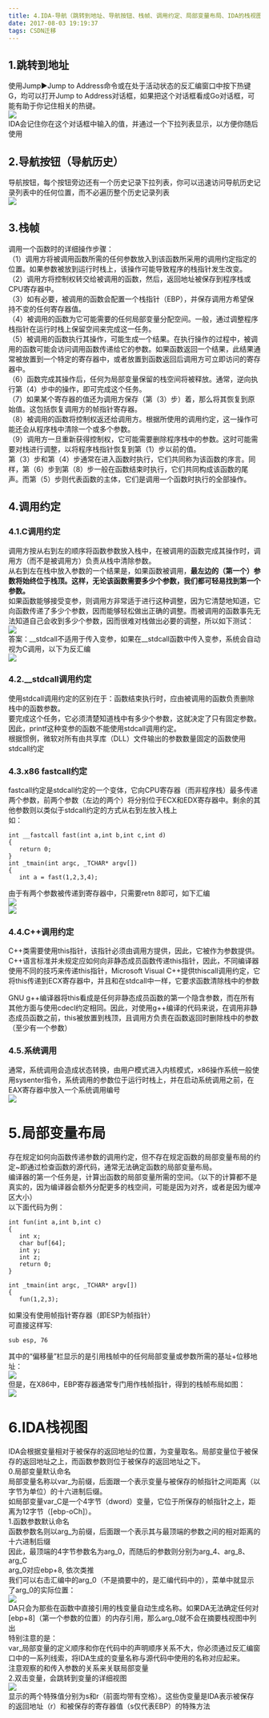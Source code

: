 ```yaml
---
title: 4.IDA-导航（跳转到地址、导航按钮、栈帧、调用约定、局部变量布局、IDA的栈视图）
date: 2017-08-03 19:19:37
tags: CSDN迁移
---
```

   ## 1.跳转到地址

 使用Jump▶Jump to Address命令或在处于活动状态的反汇编窗口中按下热键G，均可以打开Jump to Address对话框，如果把这个对话框看成Go对话框，可能有助于你记住相关的热键。  
 ![](https://img-blog.csdn.net/20151228162703614?watermark/2/text/aHR0cDovL2Jsb2cuY3Nkbi5uZXQv/font/5a6L5L2T/fontsize/400/fill/I0JBQkFCMA==/dissolve/70/gravity/Center)  
 IDA会记住你在这个对话框中输入的值，并通过一个下拉列表显示，以方便你随后使用  
  
## []()2.导航按钮（导航历史）

 导航按钮，每个按钮旁边还有一个历史记录下拉列表，你可以迅速访问导航历史记录列表中的任何位置，而不必遍历整个历史记录列表  
 ![](https://img-blog.csdn.net/20151228163353735?watermark/2/text/aHR0cDovL2Jsb2cuY3Nkbi5uZXQv/font/5a6L5L2T/fontsize/400/fill/I0JBQkFCMA==/dissolve/70/gravity/Center)  
  
## []()3.栈帧

 调用一个函数时的详细操作步骤：  
 （1）调用方将被调用函数所需的任何参数放入到该函数所采用的调用约定指定的位置。如果参数被放到运行时栈上，该操作可能导致程序的栈指针发生改变。  
 （2）调用方将控制权转交给被调用的函数，然后，返回地址被保存到程序栈或CPU寄存器中。  
 （3）如有必要，被调用的函数会配置一个栈指针（EBP），并保存调用方希望保持不变的任何寄存器值。  
 （4）被调用的函数为它可能需要的任何局部变量分配空间。一般，通过调整程序栈指针在运行时栈上保留空间来完成这一任务。  
 （5）被调用的函数执行其操作，可能生成一个结果。在执行操作的过程中，被调用的函数可能会访问调用函数传递给它的参数。如果函数返回一个结果，此结果通常被放置到一个特定的寄存器中，或者放置到函数返回后调用方可立即访问的寄存器中。  
 （6）函数完成其操作后，任何为局部变量保留的栈空间将被释放。通常，逆向执行第（4）步中的操作，即可完成这个任务。  
 （7）如果某个寄存器的值还为调用方保存（第（3）步）着，那么将其恢复到原始值。这包括恢复调用方的帧指针寄存器。  
 （8）被调用的函数将控制权返还给调用方。根据所使用的调用约定，这一操作可能还会从程序栈中清除一个或多个参数。  
 （9）调用方一旦重新获得控制权，它可能需要删除程序栈中的参数。这时可能需要对栈进行调整，以将程序栈指针恢复到第（1）步以前的值。  
 第（3）步和第（4）步通常在进入函数时执行，它们共同称为该函数的序言。同样，第（6）步到第（8）步一般在函数结束时执行，它们共同构成该函数的尾声。而第（5）步则代表函数的主体，它们是调用一个函数时执行的全部操作。  
    
 
## []()4.调用约定

 
### []()4.1.C调用约定

 调用方按从右到左的顺序将函数参数放入栈中，在被调用的函数完成其操作时，调用方（而不是被调用方）负责从栈中清除参数。  
 从右到左在栈中放入参数的一个结果是，如果函数被调用，**最左边的（第一个）参数将始终位于栈顶。这样，无论该函数需要多少个参数，我们都可轻易找到第一个参数。**  
 如果函数能够接受变参，则调用方非常适于进行这种调整，因为它清楚地知道，它向函数传递了多少个参数，因而能够轻松做出正确的调整。而被调用的函数事先无法知道自己会收到多少个参数，因而很难对栈做出必要的调整，所以如下测试：  
 ![](https://img-blog.csdn.net/20151228170842510?watermark/2/text/aHR0cDovL2Jsb2cuY3Nkbi5uZXQv/font/5a6L5L2T/fontsize/400/fill/I0JBQkFCMA==/dissolve/70/gravity/Center)  
  答案：__stdcall不适用于传入变参，如果在__stdcall函数中传入变参，系统会自动视为C调用，以下为反汇编  
 ![](https://img-blog.csdn.net/20151228171155454?watermark/2/text/aHR0cDovL2Jsb2cuY3Nkbi5uZXQv/font/5a6L5L2T/fontsize/400/fill/I0JBQkFCMA==/dissolve/70/gravity/Center)  
 
### []()4.2.__stdcall调用约定

 使用stdcall调用约定的区别在于：函数结束执行时，应由被调用的函数负责删除栈中的函数参数。  
 要完成这个任务，它必须清楚知道栈中有多少个参数，这就决定了只有固定参数。因此，printf这种变参的函数不能使用stdcall调用约定。  
  根据惯例，微软对所有由共享库（DLL）文件输出的参数数量固定的函数使用stdcall约定  
 
### []()4.3.x86 fastcall约定

 fastcall约定是stdcall约定的一个变体，它向CPU寄存器（而非程序栈）最多传递两个参数，前两个参数（左边的两个）将分别位于ECX和EDX寄存器中。剩余的其他参数则以类似于stdcall约定的方式从右到左放入栈上  
 如：  
 ```
int __fastcall fast(int a,int b,int c,int d)  
{  
    return 0;  
}  
int _tmain(int argc, _TCHAR* argv[])  
{  
    int a = fast(1,2,3,4);  
```
  
  
 由于有两个参数被传递到寄存器中，只需要retn 8即可，如下汇编  
 ![](https://img-blog.csdn.net/20151228172456723?watermark/2/text/aHR0cDovL2Jsb2cuY3Nkbi5uZXQv/font/5a6L5L2T/fontsize/400/fill/I0JBQkFCMA==/dissolve/70/gravity/Center)  
 ![](https://img-blog.csdn.net/20151228172634328?watermark/2/text/aHR0cDovL2Jsb2cuY3Nkbi5uZXQv/font/5a6L5L2T/fontsize/400/fill/I0JBQkFCMA==/dissolve/70/gravity/Center)  
 ### []()4.4.C++调用约定

   
 C++类需要使用this指针，该指针必须由调用方提供，因此，它被作为参数提供。C++语言标准并未规定应如何向非静态成员函数传递this指针，因此，不同编译器使用不同的技巧来传递this指针，Microsoft Visual C++提供thiscall调用约定，它将this传递到ECX寄存器中，并且和在stdcall中一样，它要求函数清除栈中的参数

 GNU g++编译器将this看成是任何非静态成员函数的第一个隐含参数，而在所有其他方面与使用cdecl约定相同。因此，对使用g++编译的代码来说，在调用非静态成员函数之前，this被放置到栈顶，且调用方负责在函数返回时删除栈中的参数（至少有一个参数）

 
### []()

 
### []()4.5.系统调用

 通常，系统调用会造成状态转换，由用户模式进入内核模式，x86操作系统一般使用sysenter指令，系统调用的参数位于运行时栈上，并在启动系统调用之前，在EAX寄存器中放入一个系统调用编号  
 ![](https://img-blog.csdn.net/20160201153105152?watermark/2/text/aHR0cDovL2Jsb2cuY3Nkbi5uZXQv/font/5a6L5L2T/fontsize/400/fill/I0JBQkFCMA==/dissolve/70/gravity/Center)  
  
# []()5.局部变量布局

 存在规定如何向函数传递参数的调用约定，但不存在规定函数的局部变量布局的约定~即通过检查函数的源代码，通常无法确定函数的局部变量布局。  
 编译器的第一个任务是，计算出函数的局部变量所需的空间。（以下的计算都不是真实的，因为编译器会额外分配更多的栈空间，可能是因为对齐，或者是因为缓冲区大小）  
 以下面代码为例：  
 ```
int fun(int a,int b,int c)  
{  
    int x;  
    char buf[64];  
    int y;  
    int z;  
    return 0;  
}  
  
int _tmain(int argc, _TCHAR* argv[])  
{  
    fun(1,2,3);  
```
  
  
 如果没有使用帧指针寄存器（即ESP为帧指针）  
 可直接这样写:  
 ```
sub esp, 76  
```
  
  
 其中的“偏移量”栏显示的是引用栈帧中的任何局部变量或参数所需的基址+位移地址：  
 ![](https://img-blog.csdn.net/20151228191907819?watermark/2/text/aHR0cDovL2Jsb2cuY3Nkbi5uZXQv/font/5a6L5L2T/fontsize/400/fill/I0JBQkFCMA==/dissolve/70/gravity/Center)  
 但是，在X86中，EBP寄存器通常专门用作栈帧指针，得到的栈帧布局如图：  
 ![](https://img-blog.csdn.net/20151228192841459?watermark/2/text/aHR0cDovL2Jsb2cuY3Nkbi5uZXQv/font/5a6L5L2T/fontsize/400/fill/I0JBQkFCMA==/dissolve/70/gravity/Center)  
   
# []()6.IDA栈视图

 IDA会根据变量相对于被保存的返回地址的位置，为变量取名。局部变量位于被保存的返回地址之上，而函数参数则位于被保存的返回地址之下。  
 0.局部变量默认命名  
 局部变量名称以var_为前缀，后面跟一个表示变量与被保存的帧指针之间距离（以字节为单位）的十六进制后缀。  
 如局部变量var_C是一个4字节（dword）变量，它位于所保存的帧指针之上，距离为12字节（[ebp-oCh]）。  
  1.函数参数默认命名  
 函数参数名则以arg_为前缀，后面跟一个表示其与最顶端的参数之间的相对距离的十六进制后缀  
 因此，最顶端的4字节参数名为arg_0，而随后的参数则分别为arg_4、arg_8、arg_C  
 arg_0对应ebp+8, 依次类推  
 我们可以右击汇编中的arg_0（不是摘要中的，是汇编代码中的），菜单中就显示了arg_0的实际位置：  
 ![](https://img-blog.csdn.net/20151228195748337?watermark/2/text/aHR0cDovL2Jsb2cuY3Nkbi5uZXQv/font/5a6L5L2T/fontsize/400/fill/I0JBQkFCMA==/dissolve/70/gravity/Center)  
 DA只会为那些在函数中直接引用的栈变量自动生成名称。如果DA无法确定任何对[ebp+8]（第一个参数的位置）的内存引用，那么arg_0就不会在摘要栈视图中列出  
  特别注意的是：  
 var_局部变量的定义顺序和你在代码中的声明顺序关系不大，你必须通过反汇编窗口中的一系列线索，将IDA生成的变量名称与源代码中使用的名称对应起来。  
 注意观察的和传入参数的关系来关联局部变量  
  2.双击变量，会跳转到变量的详细视图  
 ![](https://img-blog.csdn.net/20151228200335520?watermark/2/text/aHR0cDovL2Jsb2cuY3Nkbi5uZXQv/font/5a6L5L2T/fontsize/400/fill/I0JBQkFCMA==/dissolve/70/gravity/Center)  
 显示的两个特殊值分别为s和r（前面均带有空格）。这些伪变量是IDA表示被保存的返回地址（r）和被保存的寄存器值（s仅代表EBP）的特殊方法  
   
 